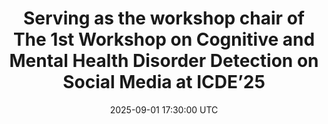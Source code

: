 ---
title: "Serving as the workshop chair of The 1st Workshop on Cognitive and Mental Health Disorder Detection on Social Media at ICDE’25 "
date: 2025-09-01 17:30:00 UTC
---